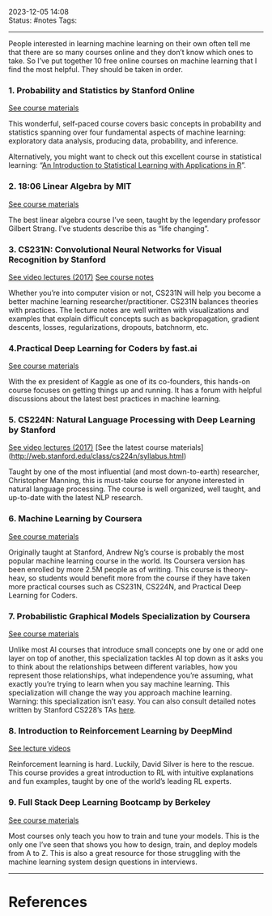 2023-12-05 14:08  
Status: #notes
Tags: 

---

People interested in learning machine learning on their own often tell me that there are so many courses online and they don’t know which ones to take. So I’ve put together 10 free online courses on machine learning that I find the most helpful. They should be taken in order.

### 1. Probability and Statistics by Stanford Online

[See course materials](https://online.stanford.edu/courses/gse-yprobstat-probability-and-statistics)

This wonderful, self-paced course covers basic concepts in probability and statistics spanning over four fundamental aspects of machine learning: exploratory data analysis, producing data, probability, and inference.

Alternatively, you might want to check out this excellent course in statistical learning: “[An Introduction to Statistical Learning with Applications in R](https://www.r-bloggers.com/in-depth-introduction-to-machine-learning-in-15-hours-of-expert-videos/)”.

### 2. 18:06 Linear Algebra by MIT

[See course materials](https://ocw.mit.edu/courses/mathematics/18-06-linear-algebra-spring-2010/)

The best linear algebra course I’ve seen, taught by the legendary professor Gilbert Strang. I’ve students describe this as “life changing”.

### 3. CS231N: Convolutional Neural Networks for Visual Recognition by Stanford

[See video lectures (2017)](https://www.youtube.com/playlist?list=PLzUTmXVwsnXod6WNdg57Yc3zFx_f-RYsq) [See course notes](http://cs231n.github.io/)

Whether you’re into computer vision or not, CS231N will help you become a better machine learning researcher/practitioner. CS231N balances theories with practices. The lecture notes are well written with visualizations and examples that explain difficult concepts such as backpropagation, gradient descents, losses, regularizations, dropouts, batchnorm, etc.

### 4.Practical Deep Learning for Coders by fast.ai

[See course materials](https://course.fast.ai/)

With the ex president of Kaggle as one of its co-founders, this hands-on course focuses on getting things up and running. It has a forum with helpful discussions about the latest best practices in machine learning.

### 5. CS224N: Natural Language Processing with Deep Learning by Stanford

[See video lectures (2017)](https://www.youtube.com/playlist?list=PLU40WL8Ol94IJzQtileLTqGZuXtGlLMP_) [See the latest course materials](http://web.stanford.edu/class/cs224n/syllabus.html)

Taught by one of the most influential (and most down-to-earth) researcher, Christopher Manning, this is must-take course for anyone interested in natural language processing. The course is well organized, well taught, and up-to-date with the latest NLP research.

### 6. Machine Learning by Coursera

[See course materials](https://www.coursera.org/learn/machine-learning)

Originally taught at Stanford, Andrew Ng’s course is probably the most popular machine learning course in the world. Its Coursera version has been enrolled by more 2.5M people as of writing. This course is theory-heav, so students would benefit more from the course if they have taken more practical courses such as CS231N, CS224N, and Practical Deep Learning for Coders.

### 7. Probabilistic Graphical Models Specialization by Coursera

[See course materials](https://www.coursera.org/specializations/probabilistic-graphical-models)

Unlike most AI courses that introduce small concepts one by one or add one layer on top of another, this specialization tackles AI top down as it asks you to think about the relationships between different variables, how you represent those relationships, what independence you’re assuming, what exactly you’re trying to learn when you say machine learning. This specialization will change the way you approach machine learning. Warning: this specialization isn’t easy. You can also consult detailed notes written by Stanford CS228’s TAs [here](https://ermongroup.github.io/cs228-notes/).

### 8. Introduction to Reinforcement Learning by DeepMind

[See lecture videos](https://www.youtube.com/watch?v=2pWv7GOvuf0&list=PLqYmG7hTraZDM-OYHWgPebj2MfCFzFObQ)

Reinforcement learning is hard. Luckily, David Silver is here to the rescue. This course provides a great introduction to RL with intuitive explanations and fun examples, taught by one of the world’s leading RL experts.

### 9. Full Stack Deep Learning Bootcamp by Berkeley

[See course materials](https://fullstackdeeplearning.com/course/2022/)

Most courses only teach you how to train and tune your models. This is the only one I’ve seen that shows you how to design, train, and deploy models from A to Z. This is also a great resource for those struggling with the machine learning system design questions in interviews.



---
# References

